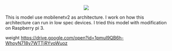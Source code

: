 <p align="center">
  <img  src="https://user-images.githubusercontent.com/25025173/51177457-37460a00-18f2-11e9-8858-9c51f6c987a1.gif">
</p>

This is model use mobilenetv2 as architecture. I work on how this architecture can run in low spec devices. I tried this model with modification on Raspberry pi 3. 

weight https://drive.google.com/open?id=1pmuI9QB6h-WhoyN718y7WTTjRYvoWuoz
